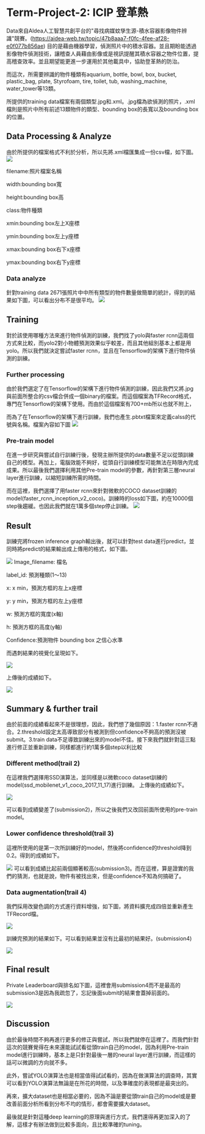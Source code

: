 # Term-Project-2: ICIP 登革熱
Data來自Aldea人工智慧共創平台的"尋找病媒蚊孳生源-積水容器影像物件辨識"競賽。(https://aidea-web.tw/topic/47b8aaa7-f0fc-4fee-af28-e0f077b856ae) 目的是藉由機器學習，偵測照片中的積水容器。並且期盼能透過影像物件偵測技術，讓稽查人員藉由影像或是視訊提醒其積水容器之物件位置，提高稽查效率。並且期望能更進一步運用於其他載具中，協助登革熱的防治。

而這次，所需要辨識的物件種類有aquarium, bottle, bowl, box, bucket, plastic_bag, plate, Styrofoam, tire, toilet, tub, washing_machine, water_tower等13類。

所提供的training data檔案有兩個類型.jpg和.xml。.jpg檔為欲偵測的照片，.xml檔則是照片中所有前述13類物件的類型、bounding box的長寬以及bounding box的位置。

## Data Processing & Analyze
由於所提供的檔案格式不利於分析，所以先將.xml檔匯集成一份csv檔，如下圖。
![](https://imgur.com/FPVq3DR.png)

filename:照片檔案名稱

width:bounding box寬

height:bounding box高

class:物件種類

xmin:bounding box左上X座標

ymin:bounding box左上y座標

xmax:bounding box右下x座標

ymax:bounding box右下y座標

### Data analyze
針對training data 2671張照片中中所有類型的物件數量做簡單的統計，得到的結果如下圖，可以看出分布不是很平均。
![](https://imgur.com/t1hCu6Y.png)



## Training
對於該使用哪種方法來進行物件偵測的訓練，我們找了yolo與faster rcnn這兩個方式來比較，而yolo2對小物體預測效果似乎較差，而且其他組別基本上都是用yolo。所以我們就決定嘗試faster rcnn，並且在Tensorflow的架構下進行物件偵測的訓練。

### Further processing
由於我們選定了在Tensorflow的架構下進行物件偵測的訓練，因此我們又將.jpg與前面所整合的csv檔合併成一個binary的檔案。而這個檔案為TFRecord格式，專門在Tensorflow的架構下使用。而由於這個檔案有700+mb所以也就不附上，

而為了在Tensorflow的架構下進行訓練，我們也產生.pbtxt檔案來定義calss的代號與名稱。檔案內容如下圖
![](https://imgur.com/38QYmnI.png)

### Pre-train model
在進一步研究與嘗試自行訓練行後，發現主辦所提供的data數量不足以從頭訓練自己的模型。再加上，電腦效能不夠好，從頭自行訓練模型可能無法在時限內完成成果。所以最後我們選擇利用其他Pre-train model的參數，再針對第三層neural layer進行訓練，以縮短訓練所需的時間。

而在這裡，我們選擇了用faster rcnn來針對微軟的COCO dataset訓練的model(faster_rcnn_inception_v2_coco)。訓練時的loss如下圖，約在10000個step後趨緩。也因此我們就在1萬多個step停止訓練。
![](https://imgur.com/TK4ErZK.png)

## Result
訓練完將frozen inference graph輸出後，就可以針對test data進行predict，並同時將predict的結果輸出成上傳用的格式，如下圖。

![](https://imgur.com/COcqy9y.png)
Image_filename: 檔名

label_id: 預測種類(1～13)

x: x min，預測方框的左上x座標

y: y min，預測方框的左上y座標

w: 預測方框的寬度(x軸)

h: 預測方框的高度(y軸)

Confidence:預測物件 bounding box 之信心水準

而遇刺結果的視覺化呈現如下。

![](https://imgur.com/TBRxxRC.png)

上傳後的成績如下。

![](https://imgur.com/GtxEigh.png)

## Summary & further trail
由於前面的成績看起來不是很理想，因此，我們想了幾個原因：1.faster rcnn不適合。2.threshold設定太高導致部分有被測到但confidence不夠高的預測沒被submit。3.train data不足導致訓練出來的model不佳。接下來我們就針對這三點進行修正並重新訓練，同樣都進行約1萬多個step以利比較

### Different method(trail 2)
在這裡我們選擇用SSD演算法，並同樣是以微軟coco dataset訓練的model(ssd_mobilenet_v1_coco_2017_11_17)進行訓練。
上傳後的成績如下。

![](https://imgur.com/wLcBS41.png)

可以看到成績變差了(submission2)，所以之後我們又改回前面所使用的pre-train model。

### Lower confidence threshold(trail 3)
這裡所使用的是第一次所訓練好的model，然後將confidence的threshold降到0.2。得到的成績如下。

![](https://imgur.com/GAocA8Z.png)
可以看到成績比起前兩個顯著較高(submission3)。而在這裡，算是證實的我們的猜測，也就是說，物件有被找出來，但是confidence不知為何搞砸了。

### Data augmentation(trail 4)
我們採用改變色調的方式進行資料增強，如下圖，將資料擴充成四倍並重新產生TFRecord檔。

![](https://imgur.com/undefined.png)

訓練完預測的結果如下。可以看到結果並沒有比最初的結果好。(submission4)

![](https://imgur.com/awTMZue.png)

## Final result
Private Leaderboard與排名如下圖，這裡會用submission4而不是最高的submission3是因為我疏忽了，忘記後面submit的結果會蓋掉前面的。

![](https://imgur.com/75zsmJh.png)

## Discussion
由於最後時間不夠再進行更多的修正與嘗試，所以我們就停在這裡了。而我們針對這次的競賽覺得在未來還能試試看從頭train自己的model，因為利用Pre-train model進行訓練時，基本上是只針對最後一層的neural layer進行訓練，而這樣的話可以微調的方向就不多。

此外，嘗試YOLO演算法也是相當值得試試看的，因為在做演算法的調查時，其實可以看到YOLO演算法無論是在所花的時間，以及準確度的表現都是最突出的。

再來，擴大dataset也是相當必要的，因為不論是要從頭train自己的model或是要改善前面分析所看到分布不均的情形，都會需要擴大dataset。

最後就是針對這種deep learning的原理與進行方式，我們還得再更加深入的了解，這樣才有辦法做到比較多面向，且比較準確的tuning。

